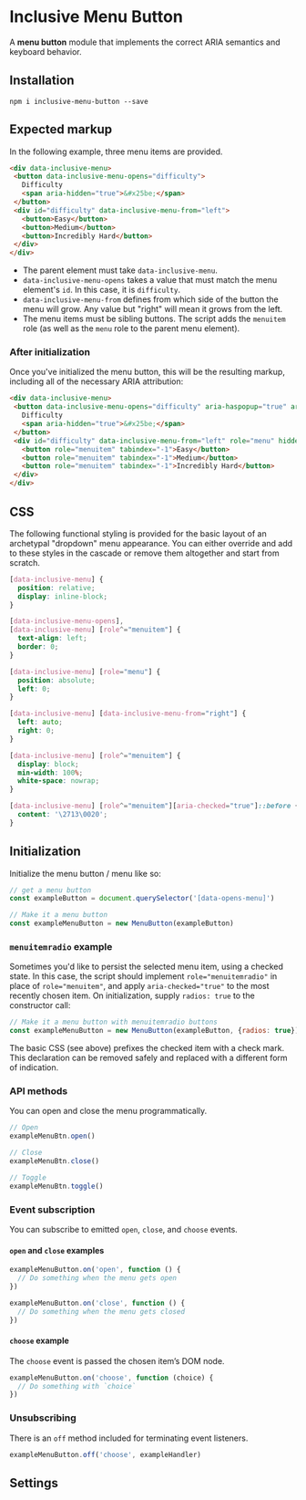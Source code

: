 # Inclusive Menu Button

A **menu button** module that implements the correct ARIA semantics and keyboard behavior.

## Installation

```
npm i inclusive-menu-button --save
```

## Expected markup

In the following example, three menu items are provided.

```html
<div data-inclusive-menu>
 <button data-inclusive-menu-opens="difficulty">
   Difficulty
   <span aria-hidden="true">&#x25be;</span>
 </button>
 <div id="difficulty" data-inclusive-menu-from="left">
   <button>Easy</button>
   <button>Medium</button>
   <button>Incredibly Hard</button>
 </div>
</div>
```

* The parent element must take `data-inclusive-menu`.
* `data-inclusive-menu-opens` takes a value that must match the menu element's `id`. In this case, it is `difficulty`.
* `data-inclusive-menu-from` defines from which side of the button the menu will grow. Any value but "right" will mean it grows from the left.
* The menu items must be sibling buttons. The script adds the `menuitem` role (as well as the `menu` role to the parent menu element).

### After initialization

Once you've initialized the menu button, this will be the resulting markup, including all of the necessary ARIA attribution:

```html
<div data-inclusive-menu>
 <button data-inclusive-menu-opens="difficulty" aria-haspopup="true" aria-expanded="false">
   Difficulty
   <span aria-hidden="true">&#x25be;</span>
 </button>
 <div id="difficulty" data-inclusive-menu-from="left" role="menu" hidden>
   <button role="menuitem" tabindex="-1">Easy</button>
   <button role="menuitem" tabindex="-1">Medium</button>
   <button role="menuitem" tabindex="-1">Incredibly Hard</button>
 </div>
</div>
```

## CSS

The following functional styling is provided for the basic layout of an archetypal "dropdown" menu appearance. You can either override and add to these styles in the cascade or remove them altogether and start from scratch.

```css
[data-inclusive-menu] {
  position: relative;
  display: inline-block;
}

[data-inclusive-menu-opens],
[data-inclusive-menu] [role^="menuitem"] {
  text-align: left;
  border: 0;
}

[data-inclusive-menu] [role="menu"] {
  position: absolute;
  left: 0;
}

[data-inclusive-menu] [data-inclusive-menu-from="right"] {
  left: auto;
  right: 0;
}

[data-inclusive-menu] [role^="menuitem"] {
  display: block;
  min-width: 100%;
  white-space: nowrap;
}

[data-inclusive-menu] [role^="menuitem"][aria-checked="true"]::before {
  content: '\2713\0020';
}
```

## Initialization

Initialize the menu button / menu like so:

```js
// get a menu button
const exampleButton = document.querySelector('[data-opens-menu]')

// Make it a menu button
const exampleMenuButton = new MenuButton(exampleButton)
```

### `menuitemradio` example

Sometimes you'd like to persist the selected menu item, using a checked state. In this case, the script should implement `role="menuitemradio"` in place of `role="menuitem"`, and apply `aria-checked="true"` to the most recently chosen item. On initialization, supply `radios: true` to the constructor call:

```js
// Make it a menu button with menuitemradio buttons
const exampleMenuButton = new MenuButton(exampleButton, {radios: true})
```

The basic CSS (see above) prefixes the checked item with a check mark. This declaration can be removed safely and replaced with a different form of indication.

### API methods

You can open and close the menu programmatically.

```js
// Open
exampleMenuBtn.open()

// Close
exampleMenuBtn.close()

// Toggle
exampleMenuBtn.toggle()
```

### Event subscription

You can subscribe to emitted `open`, `close`, and `choose` events.

#### `open` and `close` examples

```js
exampleMenuButton.on('open', function () {
  // Do something when the menu gets open
})

exampleMenuButton.on('close', function () {
  // Do something when the menu gets closed
})
```

#### `choose` example

The `choose` event is passed the chosen item’s DOM node.

```js
exampleMenuButton.on('choose', function (choice) {
  // Do something with `choice`
})
```

### Unsubscribing

There is an `off` method included for terminating event listeners.

```js
exampleMenuButton.off('choose', exampleHandler)
```

## Settings
